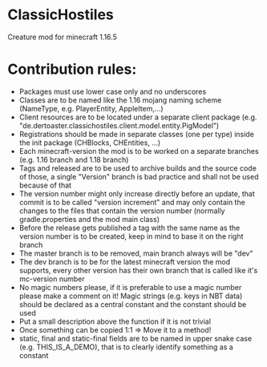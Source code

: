 # ClassicHostiles
Creature mod for minecraft 1.16.5

# Contribution rules:
 - Packages must use lower case only and no underscores
 - Classes are to be named like the 1.16 mojang naming scheme (NameType, e.g. PlayerEntity, AppleItem,...)
 - Client resources are to be located under a separate client package (e.g. "de.dertoaster.classichostiles.client.model.entity.PigModel")
 - Registrations should be made in separate classes (one per type) inside the init package (CHBlocks, CHEntities, ...)
 - Each minecraft-version the mod is to be worked on a separate branches (e.g. 1.16 branch and 1.18 branch)
 - Tags and released are to be used to archive builds and the source code of those, a single "Version" branch is bad practice and shall not be used because of that
 - The version number might only increase directly before an update, that commit is to be called "version increment" and may only contain the changes to the files that contain the version number (normally gradle.properties and the mod main class)
 - Before the release gets published a tag with the same name as the version number is to be created, keep in mind to base it on the right branch
 - The master branch is to be removed, main branch always will be "dev"
 - The dev branch is to be for the latest minecraft version the mod supports, every other version has their own branch that is called like it's mc-version number
 - No magic numbers please, if it is preferable to use a magic number please make a comment on it! Magic strings (e.g. keys in NBT data) should be declared as a central constant and the constant should be used
 - Put a small description above the function if it is not trivial
 - Once something can be copied 1:1 => Move it to a method!
 - static, final and static-final fields are to be named in upper snake case (e.g. THIS_IS_A_DEMO), that is to clearly identify something as a constant
